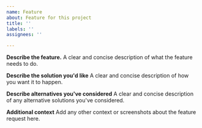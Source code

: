 ```yaml
---
name: Feature
about: Feature for this project
title: ''
labels: ''
assignees: ''

---
```


**Describe the feature.**
A clear and concise description of what the feature needs to do.

**Describe the solution you'd like**
A clear and concise description of how you want it to happen.

**Describe alternatives you've considered**
A clear and concise description of any alternative solutions you've considered.

**Additional context**
Add any other context or screenshots about the feature request here.
